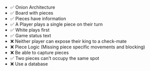 ﻿- ✅ Onion Architecture
- ✅ Board with pieces
- ✅ Pieces have information
- ✅ A Player plays a single piece on their turn
- ✅ White plays first
- ✅ Game status text
- ❌ Neither player can expose their king to a check-mate
- ❌ Piece Logic (Missing piece specific movements and blocking)
- ❌ Be able to capture pieces
- ✅ Two pieces can't occupy the same spot
- ❌ Use a database
